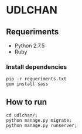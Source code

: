 # UDLCHAN

## Requeriments

- Python 2.7.5
- Ruby

### Install dependencies

```
pip -r requeriments.txt
gem install sass
```

## How to run

```
cd udlchan/;
python manage.py migrate;
python manage.py runserver;
```